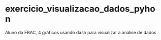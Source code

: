 # exercicio_visualizacao_dados_pyhon
Aluno da EBAC, 4 gráficos usando dash para visualizar a análise de dados
